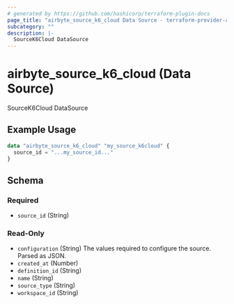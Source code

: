 ```yaml
---
# generated by https://github.com/hashicorp/terraform-plugin-docs
page_title: "airbyte_source_k6_cloud Data Source - terraform-provider-airbyte"
subcategory: ""
description: |-
  SourceK6Cloud DataSource
---
```


# airbyte_source_k6_cloud (Data Source)

SourceK6Cloud DataSource

## Example Usage

```terraform
data "airbyte_source_k6_cloud" "my_source_k6cloud" {
  source_id = "...my_source_id..."
}
```

<!-- schema generated by tfplugindocs -->
## Schema

### Required

- `source_id` (String)

### Read-Only

- `configuration` (String) The values required to configure the source. Parsed as JSON.
- `created_at` (Number)
- `definition_id` (String)
- `name` (String)
- `source_type` (String)
- `workspace_id` (String)

